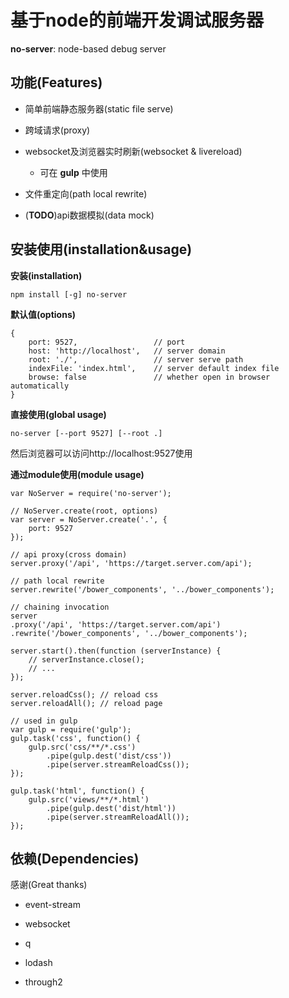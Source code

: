 # 基于node的前端开发调试服务器
**no-server**: node-based debug server

## 功能(Features)

- 简单前端静态服务器(static file serve)

- 跨域请求(proxy)

- websocket及浏览器实时刷新(websocket & livereload)
    - 可在 __gulp__ 中使用

- 文件重定向(path local rewrite)

- (__TODO__)api数据模拟(data mock)

## 安装使用(installation&usage)

**安装(installation)**

```
npm install [-g] no-server
```

**默认值(options)**

```
{
    port: 9527,                 // port
    host: 'http://localhost',   // server domain
    root: './',                 // server serve path
    indexFile: 'index.html',    // server default index file
    browse: false               // whether open in browser automatically
}
```

**直接使用(global usage)**

```
no-server [--port 9527] [--root .]
```


然后浏览器可以访问http://localhost:9527使用

**通过module使用(module usage)**

```
var NoServer = require('no-server');

// NoServer.create(root, options)
var server = NoServer.create('.', {
    port: 9527
});

// api proxy(cross domain)
server.proxy('/api', 'https://target.server.com/api');

// path local rewrite
server.rewrite('/bower_components', '../bower_components');

// chaining invocation
server
.proxy('/api', 'https://target.server.com/api')
.rewrite('/bower_components', '../bower_components');

server.start().then(function (serverInstance) {
    // serverInstance.close();
    // ...
});

server.reloadCss(); // reload css
server.reloadAll(); // reload page

// used in gulp
var gulp = require('gulp');
gulp.task('css', function() {
    gulp.src('css/**/*.css')
        .pipe(gulp.dest('dist/css'))
        .pipe(server.streamReloadCss());
});

gulp.task('html', function() {
    gulp.src('views/**/*.html')
        .pipe(gulp.dest('dist/html'))
        .pipe(server.streamReloadAll());
});
```

## 依赖(Dependencies)
感谢(Great thanks)

- event-stream

- websocket

- q

- lodash

- through2
